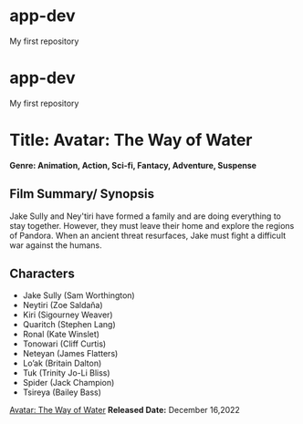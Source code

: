 # app-dev
My first repository

# app-dev
My first repository

# Title: Avatar: The Way of Water
**Genre: Animation, Action, Sci-fi, Fantacy, Adventure, Suspense**

## Film Summary/ Synopsis
Jake Sully and Ney'tiri have formed a family and are doing everything to stay together. 
However, they must leave their home and explore the regions of Pandora. When an ancient threat resurfaces, Jake must fight a difficult war against the humans.

## Characters
- Jake Sully (Sam Worthington)
- Neytiri (Zoe Saldaňa)
- Kiri (Sigourney Weaver)
- Quaritch (Stephen Lang)
- Ronal (Kate Winslet)
- Tonowari (Cliff Curtis)
- Neteyan (James Flatters)
- Lo’ak (Britain Dalton)
- Tuk (Trinity Jo-Li Bliss)
- Spider (Jack Champion)
- Tsireya (Bailey Bass)

[Avatar: The Way of Water](https://www.youtube.com/watch?v=a8Gx8wiNbs8)
**Released Date:** December 16,2022
